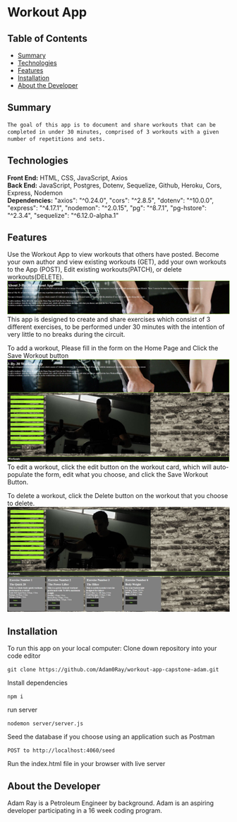 #  Workout App

## Table of Contents
* [Summary](#summary)
* [Technologies](#technologies)
* [Features](#features)
* [Installation](#installation)
* [About the Developer](#developer)

## <a name="summary"></a>Summary
    The goal of this app is to document and share workouts that can be completed in under 30 minutes, comprised of 3 workouts with a given number of repetitions and sets.

## <a name="Technologies"></a>Technologies
__Front End:__ HTML, CSS, JavaScript, Axios<br/>
__Back End:__ JavaScript, Postgres, Dotenv, Sequelize, Github, Heroku, Cors, Express, Nodemon  <br/>
__Dependencies:__ 
    "axios": "^0.24.0",
    "cors": "^2.8.5",
    "dotenv": "^10.0.0",
    "express": "^4.17.1",
    "nodemon": "^2.0.15",
    "pg": "^8.7.1",
    "pg-hstore": "^2.3.4",
    "sequelize": "^6.12.0-alpha.1"

## <a name="features"></a>Features
Use the Workout App to view workouts that others have posted.  Become your own author and view existing workouts (GET), add your own workouts to the App (POST), Edit existing workouts(PATCH), or delete workouts(DELETE).
![Alt text](https://github.com/Adam0Ray/workout-app-capstone-adam/blob/master/static/AppAbout.JPG?raw=true)
This app is designed to create and share exercises which consist of 3 different exercises,
to be performed under 30 minutes with the intention of very little to no breaks during the circuit.

To add a workout, Please fill in the form on the Home Page and Click the Save Workout button
![Alt text](https://github.com/Adam0Ray/workout-app-capstone-adam/blob/master/static/AppTop.JPG?raw=true)
To edit a workout, click the edit button on the workout card, which will auto-populate the form, edit what you choose, and click the Save Workout Button.

To delete a workout, click the Delete button on the workout that you choose to delete.
![Alt text](https://github.com/Adam0Ray/workout-app-capstone-adam/blob/master/static/AppBottom.JPG?raw=true)
## <a name="instalation"></a>Installation

To run this app on your local computer:
Clone down repository into your code editor 
```
git clone https://github.com/Adam0Ray/workout-app-capstone-adam.git
```

Install dependencies
```
npm i
```
run server
```
nodemon server/server.js
```
Seed the database if you choose using an application such as Postman
```
POST to http://localhost:4060/seed
```

Run the index.html file in your browser with live server

## <a name="developer"></a>About the Developer
Adam Ray is a Petroleum Engineer by background.  Adam is an aspiring developer participating in a 16 week coding program.